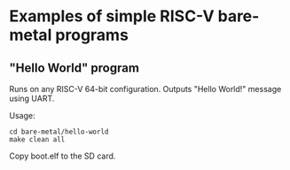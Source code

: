 # Examples of simple RISC-V bare-metal programs

## "Hello World" program

Runs on any RISC-V 64-bit configuration.
Outputs "Hello World!" message using UART.

Usage:
```
cd bare-metal/hello-world
make clean all
```
Copy boot.elf to the SD card.